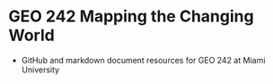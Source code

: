 # GEO 242 Mapping the Changing World
- GitHub and markdown document resources for GEO 242 at Miami University
